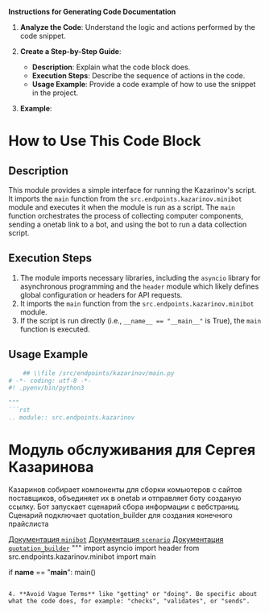 **Instructions for Generating Code Documentation**

1. **Analyze the Code**: Understand the logic and actions performed by the code snippet.

2. **Create a Step-by-Step Guide**:
    - **Description**: Explain what the code block does.
    - **Execution Steps**: Describe the sequence of actions in the code.
    - **Usage Example**: Provide a code example of how to use the snippet in the project.

3. **Example**:

How to Use This Code Block
=========================================================================================

Description
-------------------------
This module provides a simple interface for running the Kazarinov's script. It imports the `main` function from the `src.endpoints.kazarinov.minibot` module and executes it when the module is run as a script. The `main` function orchestrates the process of collecting computer components, sending a onetab link to a bot, and using the bot to run a data collection script.

Execution Steps
-------------------------
1. The module imports necessary libraries, including the `asyncio` library for asynchronous programming and the `header` module which likely defines global configuration or headers for API requests.
2. It imports the `main` function from the `src.endpoints.kazarinov.minibot` module.
3. If the script is run directly (i.e., `__name__ == "__main__"` is True), the `main` function is executed.

Usage Example
-------------------------

```python
    ## \\file /src/endpoints/kazarinov/main.py
# -*- coding: utf-8 -*-
#! .pyenv/bin/python3

"""
```rst
.. module:: src.endpoints.kazarinov 
```

Модуль обслуживания для Сергея Казаринова
==========================================
Казаринов собирает компоненты для сборки комьютеров с сайтов поставщиков,
объединяет их в onetab и отправляет ботy созданую ссылку.
Бот запускает сценарий сбора информации с вебстраниц.
Сценарий подключает quotation_builder для создания конечного прайслиста


[Документация `minibot`](https://github.com/hypo69/hypotez/blob/master/docs/ru/src/endpoints/kazarinov/minibot.py.md)
[Документация `scenario`](https://github.com/hypo69/hypotez/blob/master/docs/ru/src/endpoints/kazarinov/scenarios/scenario.py.md)
[Документация `quotation_builder`](https://github.com/hypo69/hypotez/blob/master/docs/ru/src/endpoints/kazarinov/scenarios/quotation_builder.py.md)
"""
import asyncio
import header
from src.endpoints.kazarinov.minibot import main

if __name__ == "__main__":
    main()
```

4. **Avoid Vague Terms** like "getting" or "doing". Be specific about what the code does, for example: "checks", "validates", or "sends".